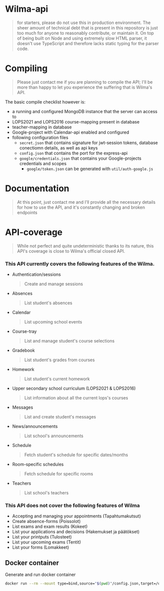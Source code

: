 # Wilma-api
> for starters, please do not use this in production environment. The sheer amount of technical debt that is present in this repository is just too much for anyone to reasonably contribute, or maintain it. On top of being built on Node and using extremely slow HTML parser, it doesn't use TypeScript and therefore lacks static typing for the parser code.

# Compiling
> Please just contact me if you are planning to compile the API; I'll be more than happy to let you experience the suffering that is Wilma's API.

The basic compile checklist however is:
- a running and configured MongoDB instance that the server can access to
- LOPS2021 and LOPS2016 course-mapping present in database
- teacher-mapping in database
- Google-project with Calendar-api enabled and configured
- following configuration files
    - `secret.json` that contains signature for jwt-session tokens, database conectiomn details, as well as api keys
    - `config.json` that contains the port for the express-api
    - `google/credentials.json` that contains your Google-projects credentials and scopes
        - `google/token.json` can be generated with `util/auth-google.js`
 
# Documentation
> At this point, just contact me and I'll provide all the necessary details for how to use the API, and it's constantly changing and broken endpoints

# API-coverage
> While not perfect and quite undeterministic thanks to its nature, this API's coverage is close to Wilma's official closed API.

### This API currently covers the following features of the Wilma.
- Authentication/sessions
    > Create and manage sessions
- Absences
    > List student's absences
- Calendar
    > List upcoming school events
- Course-tray
    > List and manage student's course selections
- Gradebook
    > List student's grades from courses
- Homework
    > List student's current homework
- Upper secondary school curriculum (LOPS2021 & LOPS2016)
    > List information about all the current lops's courses
- Messages
    > List and create student's messages
- News/announcements
    > List school's announcements
- Schedule
    > Fetch student's schedule for specific dates/months
- Room-specific schedules
    > Fetch schedule for specific rooms
- Teachers
    > List school's teachers

### This API does **not** cover the following features of Wilma
- Accepting and managing your appointments (Tapahtumakutsut)
- Create absence-forms (Poissolot)
- List exams and exam results (Kokeet)
- List your applications and decisions (Hakemukset ja päätökset)
- List your printputs (Tulosteet)
- List your upcoming exams (Tentit)
- List your forms (Lomakkeet)

## Docker container

Generate and run docker container
```bash
docker run --rm --mount type=bind,source="$(pwd)"/config.json,target=/otawilma/config.json --mount type=bind,source="$(pwd)"/secret.json,target=/otawilma/secret.json --mount type=bind,source="$(pwd)"/google/,target=/otawilma/google $(docker build . -q)
```

